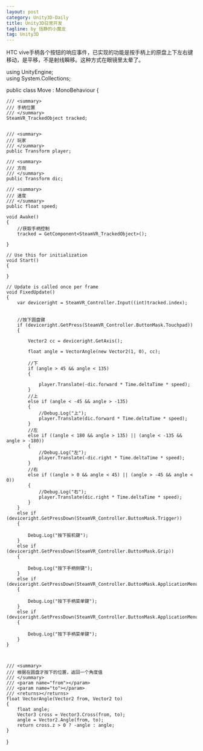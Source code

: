 ```yaml
---
layout: post
category: Unity3D-Daily
title: Unity3D日常开发
tagline: by 恬静的小魔龙
tag: Unity3D
---
```


HTC vive手柄各个按钮的响应事件，已实现的功能是按手柄上的原盘上下左右键移动，是平移，不是射线瞬移。这种方式在眼镜里太晕了。

using UnityEngine;  
using System.Collections;  
  
public class Move : MonoBehaviour {  
  
    /// <summary>    
    /// 手柄位置    
    /// </summary>    
    SteamVR_TrackedObject tracked;  
  
  
    /// <summary>    
    /// 玩家    
    /// </summary>    
    public Transform player;  
  
    /// <summary>    
    /// 方向     
    /// </summary>    
    public Transform dic;  
  
    /// <summary>    
    /// 速度    
    /// </summary>    
    public float speed;  
  
    void Awake()  
    {  
        //获取手柄控制    
        tracked = GetComponent<SteamVR_TrackedObject>();  
  
    }  
  
    // Use this for initialization    
    void Start()  
    {  
  
    }  
  
    // Update is called once per frame    
    void FixedUpdate()  
    {  
        var deviceright = SteamVR_Controller.Input((int)tracked.index);  
  
  
        //按下圆盘键    
        if (deviceright.GetPress(SteamVR_Controller.ButtonMask.Touchpad))  
        {  
  
            Vector2 cc = deviceright.GetAxis();  
  
            float angle = VectorAngle(new Vector2(1, 0), cc);  
  
            //下    
            if (angle > 45 && angle < 135)  
            {  
  
                player.Translate(-dic.forward * Time.deltaTime * speed);  
            }  
            //上      
            else if (angle < -45 && angle > -135)  
            {  
                //Debug.Log("上");    
                player.Translate(dic.forward * Time.deltaTime * speed);  
            }  
            //左      
            else if ((angle < 180 && angle > 135) || (angle < -135 && angle > -180))  
            {  
                //Debug.Log("左");    
                player.Translate(-dic.right * Time.deltaTime * speed);  
            }  
            //右      
            else if ((angle > 0 && angle < 45) || (angle > -45 && angle < 0))  
            {  
                //Debug.Log("右");    
                player.Translate(dic.right * Time.deltaTime * speed);  
            }  
        }  
        else if (deviceright.GetPressDown(SteamVR_Controller.ButtonMask.Trigger))  
        {  
  
            Debug.Log("按下扳机键");  
        }  
        else if (deviceright.GetPressDown(SteamVR_Controller.ButtonMask.Grip))  
        {  
  
            Debug.Log("按下手柄侧键");  
        }  
        else if (deviceright.GetPressDown(SteamVR_Controller.ButtonMask.ApplicationMenu))  
        {  
  
            Debug.Log("按下手柄菜单键");  
        }  
        else if (deviceright.GetPressDown(SteamVR_Controller.ButtonMask.ApplicationMenu))  
        {  
  
            Debug.Log("按下手柄菜单键");  
        }  
    }  
  
  
  
    /// <summary>    
    /// 根据在圆盘才按下的位置，返回一个角度值    
    /// </summary>    
    /// <param name="from"></param>    
    /// <param name="to"></param>    
    /// <returns></returns>    
    float VectorAngle(Vector2 from, Vector2 to)  
    {  
        float angle;  
        Vector3 cross = Vector3.Cross(from, to);  
        angle = Vector2.Angle(from, to);  
        return cross.z > 0 ? -angle : angle;  
    }  
}  